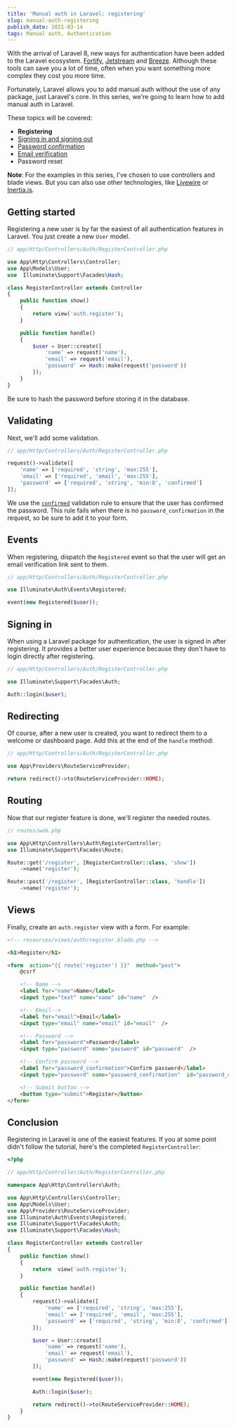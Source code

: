 ```yaml
---
title: 'Manual auth in Laravel: registering'
slug: manual-auth-registering
publish_date: 2021-03-14
tags: Manual auth, Authentication
---
```


With the arrival of Laravel 8, new ways for authentication have been added to the Laravel ecosystem. [Fortify](https://laravel.com/docs/8.x/fortify), [Jetstream](https://jetstream.laravel.com/2.x/introduction.html) and [Breeze](https://github.com/laravel/breeze). Although these tools can save you a lot of time, often when you want something more complex they cost you more time.

Fortunately, Laravel allows you to add manual auth without the use of any package, just Laravel's core. In this series, we're going to learn how to add manual auth in Laravel.

These topics will be covered:

- **Registering**
- [Signing in and signing out](https://www.jeroenvanrensen.nl/blog/manual-auth-signing-in-out)
- [Password confirmation](https://www.jeroenvanrensen.nl/blog/manual-auth-password-confirmation)
- [Email verification](https://www.jeroenvanrensen.nl/blog/manual-auth-email-verification)
- Password reset

**Note**: For the examples in this series, I've chosen to use controllers and blade views. But you can also use other technologies, like [Livewire](https://laravel-livewire.com/) or [Inertia.js](https://inertiajs.com/).

## Getting started

Registering a new user is by far the easiest of all authentication features in Laravel. You just create a new `User` model.

```php
// app/Http/Controllers/Auth/RegisterController.php

use App\Http\Controllers\Controller;
use App\Models\User;
use  Illuminate\Support\Facades\Hash;

class RegisterController extends Controller
{
    public function show()
    {
        return view('auth.register');
    }

    public function handle()
    {
        $user = User::create([
            'name' => request('name'),
            'email' => request('email'),
            'password' => Hash::make(request('password'))
        ]);
    }
}
```

Be sure to hash the password before storing it in the database.

## Validating

Next, we'll add some validation.

```php
// app/Http/Controllers/Auth/RegisterController.php

request()->validate([
    'name' => ['required', 'string', 'max:255'],
    'email' => ['required', 'email', 'max:255'],
    'password' => ['required', 'string', 'min:8', 'confirmed']
]);
```

We use the [`confirmed`](https://laravel.com/docs/8.x/validation#rule-confirmed) validation rule to ensure that the user has confirmed the password. This rule fails when there is no `password_confirmation` in the request, so be sure to add it to your form.

## Events

When registering, dispatch the `Registered` event so that the user will get an email verification link sent to them.

```php
// app/Http/Controllers/Auth/RegisterController.php

use Illuminate\Auth\Events\Registered;

event(new Registered($user));
```

## Signing in

When using a Laravel package for authentication, the user is signed in after registering. It provides a better user experience because they don't have to login directly after registering.

```php
// app/Http/Controllers/Auth/RegisterController.php

use Illuminate\Support\Facades\Auth;

Auth::login($user);
```

## Redirecting

Of course, after a new user is created, you want to redirect them to a welcome or dashboard page. Add this at the end of the `handle` method:

```php
// app/Http/Controllers/Auth/RegisterController.php

use App\Providers\RouteServiceProvider;

return redirect()->to(RouteServiceProvider::HOME);
```

## Routing

Now that our register feature is done, we'll register the needed routes.

```php
// routes/web.php

use App\Http\Controllers\Auth\RegisterController;
use Illuminate\Support\Facades\Route;

Route::get('/register', [RegisterController::class, 'show'])
    ->name('register');

Route::post('/register', [RegisterController::class, 'handle'])
    ->name('register');
```

## Views

Finally, create an `auth.register` view with a form. For example:

```html
<!-- resources/views/auth/register.blade.php -->

<h1>Register</h1>

<form  action="{{ route('register') }}"  method="post">
    @csrf

    <!-- Name -->
    <label for="name">Name</label>
    <input type="text" name="name" id="name"  />

    <!-- Email-->
    <label for="email">Email</label>
    <input type="email" name="email" id="email"  />

    <!-- Password -->
    <label for="password">Password</label>
    <input type="password" name="password" id="password"  />

    <!-- Confirm password -->
    <label for="password_confirmation">Confirm password</label>
    <input type="password" name="password_confirmation"  id="password_confirmation" />

    <!-- Submit button -->
    <button type="submit">Register</button>
</form>
```

## Conclusion

Registering in Laravel is one of the easiest features. If you at some point didn't follow the tutorial, here's the completed `RegisterController`:

```php
<?php

// app/Http/Controller/Auth/RegisterController.php

namespace App\Http\Controllers\Auth;

use App\Http\Controllers\Controller;
use App\Models\User;
use App\Providers\RouteServiceProvider;
use Illuminate\Auth\Events\Registered;
use Illuminate\Support\Facades\Auth;
use Illuminate\Support\Facades\Hash;

class RegisterController extends Controller
{
    public function show()
    {
        return  view('auth.register');
    }

    public function handle()
    {
        request()->validate([
            'name' => ['required', 'string', 'max:255'],
            'email' => ['required', 'email', 'max:255'],
            'password' => ['required', 'string', 'min:8', 'confirmed']
        ]);

        $user = User::create([
            'name' => request('name'),
            'email' => request('email'),
            'password' => Hash::make(request('password'))
        ]);

        event(new Registered($user));

        Auth::login($user);

        return redirect()->to(RouteServiceProvider::HOME);
    }
}
```
